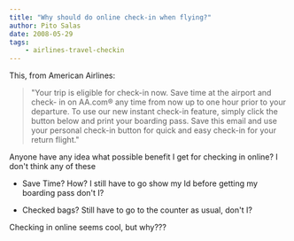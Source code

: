 ```yaml
---
title: "Why should do online check-in when flying?"
author: Pito Salas
date: 2008-05-29
tags:
    - airlines-travel-checkin
---
```




This, from American Airlines:

> "Your trip is eligible for check-in now. Save time at the airport and check-
> in on AA.com® any time from now up to one hour prior to your departure. To
> use our new instant check-in feature, simply click the button below and
> print your boarding pass. Save this email and use your personal check-in
> button for quick and easy check-in for your return flight."

Anyone have any idea what possible benefit I get for checking in online? I
don't think any of these

  * Save Time? How? I still have to go show my Id before getting my boarding pass don't I?

  * Checked bags? Still have to go to the counter as usual, don't I?

Checking in online seems cool, but why???


